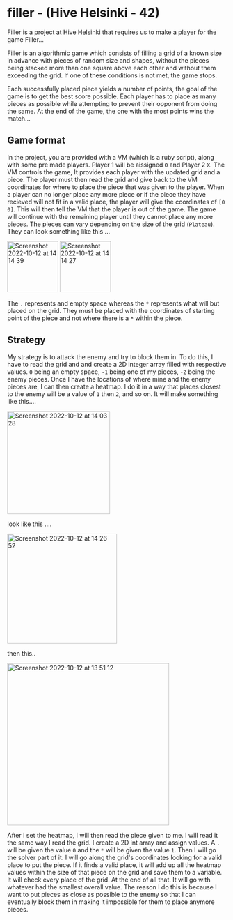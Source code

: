 # filler - (Hive Helsinki - 42)

Filler is a project at Hive Helsinki that requires us to make a player for the game Filler...

Filler is an algorithmic game which consists of filling a grid of a known size in advance with pieces of random size and shapes, without the pieces being stacked more than one square above each other and without them exceeding the grid. If one of these conditions is not met, the game stops.

Each successfully placed piece yields a number of points, the goal of the game is to get the best score possible. Each player has to place as many pieces as possible while attempting to prevent their opponent from doing the same. At the end of the game, the one with the most points wins the match...

## Game format

In the project, you are provided with a VM (which is a ruby script), along with some pre made players. Player 1 will be aissigned `O` and Player 2 `X`. The VM controls the game, It provides each player with the updated grid and a piece. The player must then read the grid and give back to the VM coordinates for where to place the piece that was given to the player. When a player can no longer place any more piece or if the piece they have recieved will not fit in a valid place, the player will give the coordinates of `[0 0]`. This will then tell the VM that the player is out of the game. The game will continue with the remaining player until they cannot place any more pieces. The pieces can vary depending on the size of the grid (`Plateau`). They can look something like this ...

<img width="117" alt="Screenshot 2022-10-12 at 14 14 39" src="https://user-images.githubusercontent.com/86073849/195328693-b44a52d2-a630-4e51-8b9f-6924b97926ea.png">     <img width="117" alt="Screenshot 2022-10-12 at 14 14 27" src="https://user-images.githubusercontent.com/86073849/195328735-88699323-d6b8-4b45-a23b-447215b8afba.png">

The `.` represents and empty space whereas the `*` represents what will but placed on the grid. They must be placed with the coordinates of starting point of the piece and not where there is a `*` within the piece.

## Strategy

My strategy is to attack the enemy and try to block them in. To do this, I have to read the grid and and create a 2D integer array filled with respective values. `0` being an empty space, `-1` being one of my pieces, `-2` being the enemy pieces. Once I have the locations of where mine and the enemy pieces are, I can then create a heatmap. I do it in a way that places closest to the enemy will be a value of `1` then `2`, and so on. It will make something like this....

<img width="236" alt="Screenshot 2022-10-12 at 14 03 28" src="https://user-images.githubusercontent.com/86073849/195327756-460a3f7e-7855-4cfc-a925-bee9ae8d309c.png">

look like this ....

<img width="252" alt="Screenshot 2022-10-12 at 14 26 52" src="https://user-images.githubusercontent.com/86073849/195331079-7dbd316b-feb7-4ccb-9e7a-970dabae2766.png">

then this..

<img width="372" alt="Screenshot 2022-10-12 at 13 51 12" src="https://user-images.githubusercontent.com/86073849/195326031-63d5bb13-04de-4b8f-a0ca-e79cef2fc012.png">

After I set the heatmap, I will then read the piece given to me. I will read it the same way I read the grid. I create a 2D int array and assign values. A `.` will be given the value `0` and the `*` will be given the value `1`. Then I will go the solver part of it. I will go along the grid's coordinates looking for a valid place to put the piece. If it finds a valid place, it will add up all the heatmap values within the size of that piece on the grid and save them to a variable. It will check every place of the grid. At the end of all that. It will go with whatever had the smallest overall value. The reason I do this is because I want to put pieces as close as possible to the enemy so that I can eventually block them in making it impossible for them to place anymore pieces.
